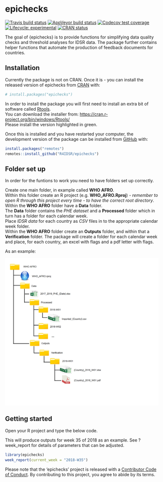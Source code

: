 
<!-- README.md is generated from README.Rmd. Please edit that file -->

# epichecks

<!-- badges: start -->

[![Travis build
status](https://travis-ci.org/R4IDSR/epichecks.svg?branch=master)](https://travis-ci.org/R4IDSR/epichecks)
[![AppVeyor build
status](https://ci.appveyor.com/api/projects/status/github/R4IDSR/epichecks?branch=master&svg=true)](https://ci.appveyor.com/project/R4IDSR/epichecks)
[![Codecov test
coverage](https://codecov.io/gh/R4IDSR/epichecks/branch/master/graph/badge.svg)](https://codecov.io/gh/R4IDSR/epichecks?branch=master)
[![Lifecycle:
experimental](https://img.shields.io/badge/lifecycle-experimental-orange.svg)](https://www.tidyverse.org/lifecycle/#experimental)
[![CRAN
status](https://www.r-pkg.org/badges/version/epichecks)](https://CRAN.R-project.org/package=epichecks)
<!-- badges: end -->

The goal of {epichecks} is to provide functions for simplifying data
quality checks and threshold analyses for IDSR data. The package further
contains helper functions that automate the production of feedback
documents for countries.

## Installation

Currently the package is not on CRAN. Once it is - you can install the
released version of epichecks from [CRAN](https://CRAN.R-project.org)
with:

``` r
# install.packages("epichecks")
```

In order to install the package you will first need to install an extra
bit of software called
[Rtools](https://cran.r-project.org/bin/windows/Rtools/).  
You can download the installer from:
<https://cran.r-project.org/bin/windows/Rtools/>  
Please install the version highlighted in green.

Once this is installed and you have restarted your computer, the
development version of the package can be installed from
[GitHub](https://github.com/) with:

``` r
install.packages("remotes")
remotes::install_github("R4IDSR/epichecks")
```

## Folder set up

In order for the funtions to work you need to have folders set up
correctly.

Create one main folder, in example called **WHO AFRO**.  
Within this folder create an R project (e.g. **WHO\_AFRO.Rproj**) -
*remember to open R through this project every time - to have the
correct root directory*.  
Within the **WHO AFRO** folder have a **Data** folder.  
The **Data** folder contains the *PHE dataset* and a **Processed**
folder which in turn has a folder for each calendar week.  
Place *IDSR data* for each country as *CSV* files in to the appropriate
calendar week folder.  
Within the **WHO AFRO** folder create an **Outputs** folder, and within
that a **Verification** folder. The package will create a folder for
each calendar week and place, for each country, an excel with flags and
a pdf letter with flags.

As an example:

<img src="man/figures/folder_layout.png"/>

## Getting started

Open your R project and type the below code.

This will produce outputs for week 35 of 2018 as an example. See
?week\_report for details of parameters that can be adjusted.

``` r
library(epichecks)
week_report(current_week = "2018-W35")
```

Please note that the ‘epichecks’ project is released with a [Contributor
Code of Conduct](.github/CODE_OF_CONDUCT.md). By contributing to this
project, you agree to abide by its terms.
